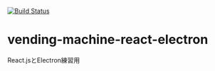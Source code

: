 [![Build Status](https://circleci.com/gh/tokno/vending-machine-react-electron.png)](https://circleci.com/gh/tokno/vending-machine-react-electron)

# vending-machine-react-electron
React.jsとElectron練習用

